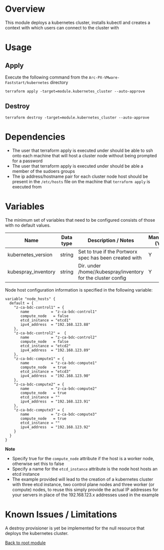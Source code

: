 # Overview

This module deploys a kubernetes cluster, installs kubectl and creates a context with which users can connect to the cluster with

# Usage

## Apply

Execute the following command from the `Arc-PX-VMware-Faststart/kubernetes` directory
```
terraform apply -target=module.kubernetes_cluster --auto-approve 
```

## Destroy

```
terraform destroy -target=module.kubernetes_cluster --auto-approve 
```

# Dependencies

- The user that terraform apply is executed under should be able to ssh onto each machine that will host a cluster node without being prompted for a password
- The user that terraform apply is executed under should be able a member of the sudoers groups
- The ip address/hostname pair for each cluster node host should be present in the `/etc/hosts` file on the machine that `terraform apply` is executed from

# Variables

The minimum set of variables that need to be configured consists of those with no default values.

| Name                        | Data type | Description / Notes                                                 | Mandatory (Y/N) | Default Value                   |
|-----------------------------|-----------|---------------------------------------------------------------------|-----------------|---------------------------------|
| kubernetes_version          | string    | Set to true if the Portworx spec has been created with              |        Y        | 1.19.7                          |
| kubespray_inventory         | string    | Dir. under /home/<user>/kubespray/inventory for the cluster config  |        Y        | ca_bdc                          |

Node host configuration information is specified in the following variable:
```
variable "node_hosts" {
  default = {
    "z-ca-bdc-control1" = {
       name          = "z-ca-bdc-control1"
       compute_node   = false
       etcd_instance = "etcd1"
       ipv4_address  = "192.168.123.88"
    },
    "z-ca-bdc-control2" =  {
       name          = "z-ca-bdc-control2"
       compute_node   = false
       etcd_instance = "etcd2"
       ipv4_address  = "192.168.123.89"
    },
    "z-ca-bdc-compute1" = {
       name          = "z-ca-bdc-compute1"
       compute_node   = true
       etcd_instance = "etcd3"
       ipv4_address  = "192.168.123.90"
    },
    "z-ca-bdc-compute2" = {
       name          = "z-ca-bdc-compute2"
       compute_node   = true
       etcd_instance = ""
       ipv4_address  = "192.168.123.91"
    },
    "z-ca-bdc-compute3" = {
       name          = "z-ca-bdc-compute3"
       compute_node   = true
       etcd_instance = ""
       ipv4_address  = "192.168.123.92"
    }
  }
}
```
**Note**
- Specify true for the `compute_node` attribute if the host is a worker node, otherwise set this to false
- Specify a name for the `etcd_instance` attribute is the node host hosts an etcd instance
- The example provided will lead to the creation of a kubernetes cluster with three etcd instance, two control plane nodes and three worker (or compute) nodes, to reuse
  this simply provide the actual IP addresses for your servers in place of the 192.168.123.x addresses used in the example

# Known Issues / Limitations

A destroy provisioner is yet be implemented for the null resource that deploys the kubernetes cluster. 

[Back to root module](https://github.com/PureStorage-OpenConnect/arc-px-vmware-faststart/blob/main/README.md)
